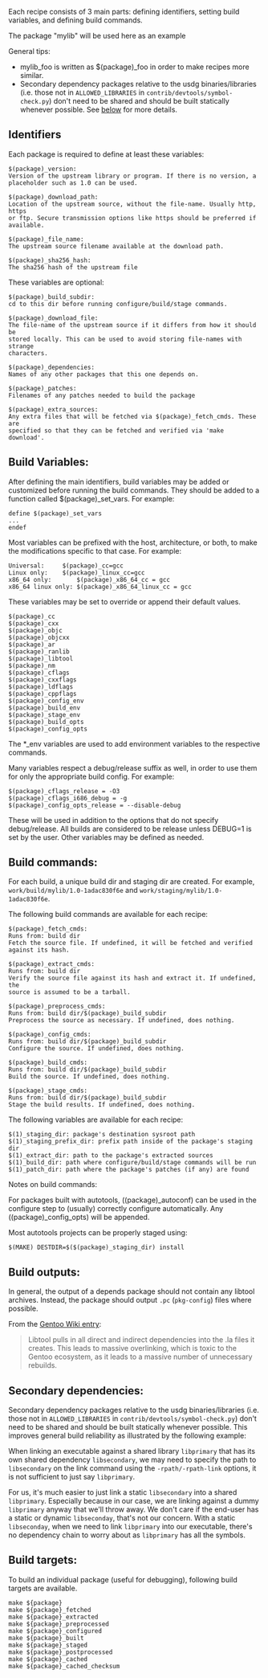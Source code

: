 Each recipe consists of 3 main parts: defining identifiers, setting build
variables, and defining build commands.

The package "mylib" will be used here as an example

General tips:
- mylib_foo is written as $(package)_foo in order to make recipes more similar.
- Secondary dependency packages relative to the usdg binaries/libraries (i.e.
  those not in `ALLOWED_LIBRARIES` in `contrib/devtools/symbol-check.py`) don't
  need to be shared and should be built statically whenever possible. See
  [below](#secondary-dependencies) for more details.

## Identifiers
Each package is required to define at least these variables:

    $(package)_version:
    Version of the upstream library or program. If there is no version, a
    placeholder such as 1.0 can be used.

    $(package)_download_path:
    Location of the upstream source, without the file-name. Usually http, https
    or ftp. Secure transmission options like https should be preferred if
    available.

    $(package)_file_name:
    The upstream source filename available at the download path.

    $(package)_sha256_hash:
    The sha256 hash of the upstream file

These variables are optional:

    $(package)_build_subdir:
    cd to this dir before running configure/build/stage commands.

    $(package)_download_file:
    The file-name of the upstream source if it differs from how it should be
    stored locally. This can be used to avoid storing file-names with strange
    characters.

    $(package)_dependencies:
    Names of any other packages that this one depends on.

    $(package)_patches:
    Filenames of any patches needed to build the package

    $(package)_extra_sources:
    Any extra files that will be fetched via $(package)_fetch_cmds. These are
    specified so that they can be fetched and verified via 'make download'.


## Build Variables:
After defining the main identifiers, build variables may be added or customized
before running the build commands. They should be added to a function called
$(package)_set_vars. For example:

    define $(package)_set_vars
    ...
    endef

Most variables can be prefixed with the host, architecture, or both, to make
the modifications specific to that case. For example:

    Universal:     $(package)_cc=gcc
    Linux only:    $(package)_linux_cc=gcc
    x86_64 only:       $(package)_x86_64_cc = gcc
    x86_64 linux only: $(package)_x86_64_linux_cc = gcc

These variables may be set to override or append their default values.

    $(package)_cc
    $(package)_cxx
    $(package)_objc
    $(package)_objcxx
    $(package)_ar
    $(package)_ranlib
    $(package)_libtool
    $(package)_nm
    $(package)_cflags
    $(package)_cxxflags
    $(package)_ldflags
    $(package)_cppflags
    $(package)_config_env
    $(package)_build_env
    $(package)_stage_env
    $(package)_build_opts
    $(package)_config_opts

The *_env variables are used to add environment variables to the respective
commands.

Many variables respect a debug/release suffix as well, in order to use them for
only the appropriate build config. For example:

    $(package)_cflags_release = -O3
    $(package)_cflags_i686_debug = -g
    $(package)_config_opts_release = --disable-debug

These will be used in addition to the options that do not specify
debug/release. All builds are considered to be release unless DEBUG=1 is set by
the user. Other variables may be defined as needed.

## Build commands:

  For each build, a unique build dir and staging dir are created. For example,
  `work/build/mylib/1.0-1adac830f6e` and `work/staging/mylib/1.0-1adac830f6e`.

  The following build commands are available for each recipe:

    $(package)_fetch_cmds:
    Runs from: build dir
    Fetch the source file. If undefined, it will be fetched and verified
    against its hash.

    $(package)_extract_cmds:
    Runs from: build dir
    Verify the source file against its hash and extract it. If undefined, the
    source is assumed to be a tarball.

    $(package)_preprocess_cmds:
    Runs from: build dir/$(package)_build_subdir
    Preprocess the source as necessary. If undefined, does nothing.

    $(package)_config_cmds:
    Runs from: build dir/$(package)_build_subdir
    Configure the source. If undefined, does nothing.

    $(package)_build_cmds:
    Runs from: build dir/$(package)_build_subdir
    Build the source. If undefined, does nothing.

    $(package)_stage_cmds:
    Runs from: build dir/$(package)_build_subdir
    Stage the build results. If undefined, does nothing.

  The following variables are available for each recipe:

    $(1)_staging_dir: package's destination sysroot path
    $(1)_staging_prefix_dir: prefix path inside of the package's staging dir
    $(1)_extract_dir: path to the package's extracted sources
    $(1)_build_dir: path where configure/build/stage commands will be run
    $(1)_patch_dir: path where the package's patches (if any) are found

Notes on build commands:

For packages built with autotools, $($(package)_autoconf) can be used in the
configure step to (usually) correctly configure automatically. Any
$($(package)_config_opts) will be appended.

Most autotools projects can be properly staged using:

    $(MAKE) DESTDIR=$($(package)_staging_dir) install

## Build outputs:

In general, the output of a depends package should not contain any libtool
archives. Instead, the package should output `.pc` (`pkg-config`) files where
possible.

From the [Gentoo Wiki entry](https://wiki.gentoo.org/wiki/Project:Quality_Assurance/Handling_Libtool_Archives):

>  Libtool pulls in all direct and indirect dependencies into the .la files it
>  creates. This leads to massive overlinking, which is toxic to the Gentoo
>  ecosystem, as it leads to a massive number of unnecessary rebuilds.

## Secondary dependencies:

Secondary dependency packages relative to the usdg binaries/libraries (i.e.
those not in `ALLOWED_LIBRARIES` in `contrib/devtools/symbol-check.py`) don't
need to be shared and should be built statically whenever possible. This
improves general build reliability as illustrated by the following example:

When linking an executable against a shared library `libprimary` that has its
own shared dependency `libsecondary`, we may need to specify the path to
`libsecondary` on the link command using the `-rpath/-rpath-link` options, it is
not sufficient to just say `libprimary`.

For us, it's much easier to just link a static `libsecondary` into a shared
`libprimary`. Especially because in our case, we are linking against a dummy
`libprimary` anyway that we'll throw away. We don't care if the end-user has a
static or dynamic `libseconday`, that's not our concern. With a static
`libseconday`, when we need to link `libprimary` into our executable, there's no
dependency chain to worry about as `libprimary` has all the symbols.

## Build targets:

To build an individual package (useful for debugging), following build targets are available.

    make ${package}
    make ${package}_fetched
    make ${package}_extracted
    make ${package}_preprocessed
    make ${package}_configured
    make ${package}_built
    make ${package}_staged
    make ${package}_postprocessed
    make ${package}_cached
    make ${package}_cached_checksum
